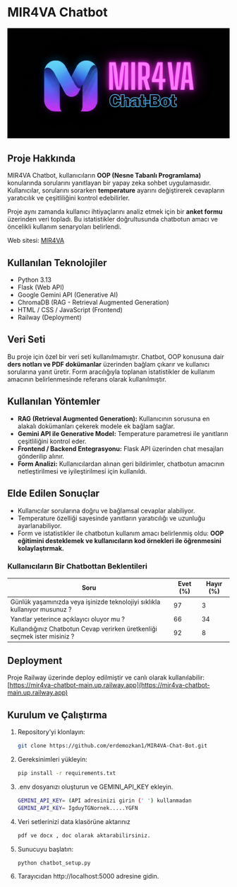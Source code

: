 # MIR4VA Chatbot

![Chatbot Ekran Görüntüsü](image/mir4va.png)

## Proje Hakkında

MIR4VA Chatbot, kullanıcıların **OOP (Nesne Tabanlı Programlama)** konularında sorularını yanıtlayan bir yapay zeka sohbet uygulamasıdır. Kullanıcılar, sorularını sorarken **temperature** ayarını değiştirerek cevapların yaratıcılık ve çeşitliliğini kontrol edebilirler. 

Proje aynı zamanda kullanıcı ihtiyaçlarını analiz etmek için bir **anket formu** üzerinden veri topladı. Bu istatistikler doğrultusunda chatbotun amacı ve öncelikli kullanım senaryoları belirlendi.

Web sitesi: [MIR4VA](https://mir4va.com)

## Kullanılan Teknolojiler

- Python 3.13  
- Flask (Web API)  
- Google Gemini API (Generative AI)  
- ChromaDB (RAG - Retrieval Augmented Generation)  
- HTML / CSS / JavaScript (Frontend)  
- Railway (Deployment)

## Veri Seti

Bu proje için özel bir veri seti kullanılmamıştır. Chatbot, OOP konusuna dair **ders notları ve PDF dokümanlar** üzerinden bağlam çıkarır ve kullanıcı sorularına yanıt üretir. Form aracılığıyla toplanan istatistikler de kullanım amacının belirlenmesinde referans olarak kullanılmıştır.

## Kullanılan Yöntemler

- **RAG (Retrieval Augmented Generation):** Kullanıcının sorusuna en alakalı dokümanları çekerek modele ek bağlam sağlar.  
- **Gemini API ile Generative Model:** Temperature parametresi ile yanıtların çeşitliliğini kontrol eder.  
- **Frontend / Backend Entegrasyonu:** Flask API üzerinden chat mesajları gönderilip alınır.  
- **Form Analizi:** Kullanıcılardan alınan geri bildirimler, chatbotun amacının netleştirilmesi ve iyileştirilmesi için kullanıldı.

## Elde Edilen Sonuçlar

- Kullanıcılar sorularına doğru ve bağlamsal cevaplar alabiliyor.  
- Temperature özelliği sayesinde yanıtların yaratıcılığı ve uzunluğu ayarlanabiliyor.  
- Form ve istatistikler ile chatbotun kullanım amacı belirlenmiş oldu: **OOP eğitimini desteklemek ve kullanıcıların kod örnekleri ile öğrenmesini kolaylaştırmak.**

### Kullanıcıların Bir Chatbottan Beklentileri  

| Soru                                                                       | Evet (%) | Hayır (%) |
|----------------------------------------------------------------------------|----------|-----------|
| Günlük yaşamınızda veya işinizde teknolojiyi sıklıkla kullanıyor musunuz ? | 97       | 3         |
| Yanıtlar yeterince açıklayıcı oluyor mu ?                                  | 66       | 34        |
| Kullandığınız Chatbotun Cevap verirken üretkenliği seçmek ister misiniz ?  | 92       | 8         |

## Deployment

Proje Railway üzerinde deploy edilmiştir ve canlı olarak kullanılabilir:  
[https://mir4va-chatbot-main.up.railway.app](https://mir4va-chatbot-main.up.railway.app)

## Kurulum ve Çalıştırma

1. Repository’yi klonlayın:
   ```bash
   git clone https://github.com/erdemozkan1/MIR4VA-Chat-Bot.git
2. Gereksinimleri yükleyin:
   ```bash
   pip install -r requirements.txt
3.  .env dosyanızı oluşturun ve GEMINI_API_KEY ekleyin.
    ```bash
    GEMINI_API_KEY= (API adresinizi girin (' ') kullanmadan 
    GEMINI_API_KEY= IgduyTGNornek.....YGFN
4. Veri setlerinizi data klasörüne aktarınız
    ```bash
    pdf ve docx , doc olarak aktarabilirsiniz.

5. Sunucuyu başlatın:
    ```bash
   python chatbot_setup.py
6. Tarayıcıdan http://localhost:5000 adresine gidin.



